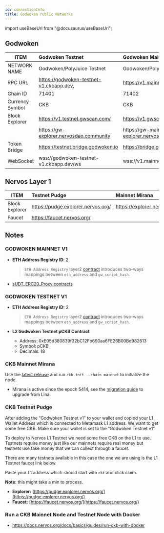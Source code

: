 ```yaml
---
id: connectionInfo
title: Godwoken Public Networks
---
```


import useBaseUrl from "@docusaurus/useBaseUrl";

## Godwoken

| ITEM            | Godwoken Testnet                        | Godwoken Mainnet                   |
| --------------- | :-------------------------------------- | :--------------------------------- |
| NETWORK NAME    | Godwoken/PolyJuice Testnet              | Godwoken/PolyJuice Mainnet         |
| RPC URL         | https://godwoken-testnet-v1.ckbapp.dev, | https://v1.mainnet.godwoken.io/rpc |
| Chain ID        | 71401                                   | 71402                              |
| Currency Symbol | CKB                                     | CKB                                |
| Block Explorer  | https://v1.testnet.gwscan.com/          | https://v1.gwscan.com/             |
|                 | https://gw-explorer.nervosdao.community | https://gw-mainnet-explorer.nervosdao.community |
| Token Bridge    | https://testnet.bridge.godwoken.io      | https://bridge.godwoken.io         |
| WebSocket       | wss://godwoken-testnet-v1.ckbapp.dev/ws | wss://v1.mainnet.godwoken.io/ws    |

## Nervos Layer 1

| ITEM           | Testnet Pudge                      | Mainnet Mirana              |
| -------------- | :--------------------------------- | :-------------------------- |
| Block Explorer | https://pudge.explorer.nervos.org/ | https://explorer.nervos.org |
| Faucet         | https://faucet.nervos.org/         |                             |

## Notes

### GODWOKEN MAINNET V1

- **ETH Address Registry ID**: 2

  > `ETH Address Registry` layer2 [contract](https://github.com/nervosnetwork/godwoken-scripts/blob/master/c/contracts/eth_addr_reg.c) introduces two-ways mappings between `eth_address` and `gw_script_hash`.

- [sUDT_ERC20_Proxy contracts](https://github.com/nervosnetwork/godwoken-info/blob/mainnet_v1/mainnet_v1/bridged-token-list.json)

### GODWOKEN TESTNET V1

- **ETH Address Registry ID:** 2

  > `ETH Address Registry` layer2 [contract](https://github.com/nervosnetwork/godwoken-scripts/blob/master/c/contracts/eth_addr_reg.c) introduces two-ways mappings between `eth_address` and `gw_script_hash`.

- **L2 Godwoken Testnet pCKB Contract**

  - Address: 0xE05d380839f32bC12Fb690aa6FE26B00Bd982613
  - Symbol: pCKB
  - Decimals: 18

### CKB Mainnet Mirana

Use the [latest release](https://github.com/nervosnetwork/ckb/releases/latest) and run `ckb init --chain mainnet` to initialize the node.

- Mirana is active since the epoch 5414, see the [migration guide](https://github.com/jordanmack/nervos-ckb2021-hard-fork-migration-guide) to upgrade from Lina.

### **CKB Testnet Pudge**

After adding the “Godwoken Testnet v1” to your wallet and copied your L1 Wallet Address which is connected to Metamask L1 address. We want to get some free CKB. Make sure your wallet is set to the “Godwoken Testnet v1”.
 
To deploy to Nervos L1 Testnet we need some free CKB on the L1 to use. Testnets require money just like our mainnets require real money but testnets use fake money that we can collect through a faucet. 

There are many testnets available in this case the one we are using is the L1 Testnet faucet link below. 

Paste your L1 address which should start with `ckt` and click claim. 

**Note:** this might take a min to process.

* **Explorer:** [https://pudge.explorer.nervos.org/](https://pudge.explorer.nervos.org/)
* **Faucet:** [https://faucet.nervos.org/](https://faucet.nervos.org/)

### Run a CKB Mainnet Node and Testnet Node with Docker

- https://docs.nervos.org/docs/basics/guides/run-ckb-with-docker
